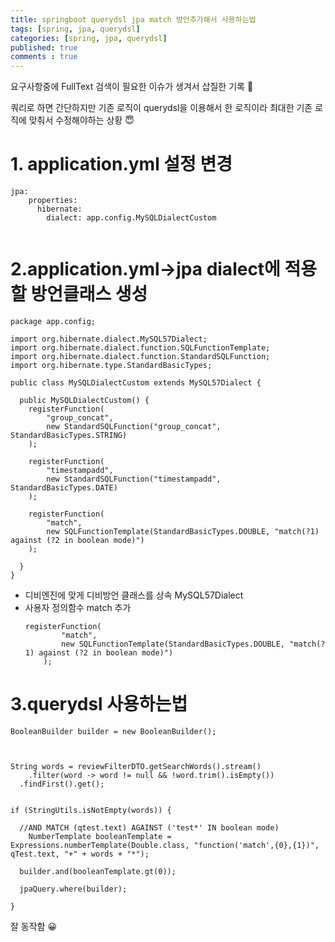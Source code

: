 ```yaml
---
title: springboot querydsl jpa match 방언추가해서 사용하는법
tags: [spring, jpa, querydsl]
categories: [spring, jpa, querydsl]
published: true
comments : true
---
```


요구사항중에 FullText 검색이 필요한 이슈가 생겨서 삽질한 기록 🤔

쿼리로 하면 간단하지만 기존 로직이 querydsl을 이용해서 한 로직이라 최대한 기존 로직에 맞춰서 수정해야하는 상황 😇

# 1. application.yml 설정 변경 
```
jpa:
    properties:
      hibernate:
        dialect: app.config.MySQLDialectCustom 
        
```


# 2.application.yml→jpa dialect에 적용할 방언클래스 생성

```
package app.config;

import org.hibernate.dialect.MySQL57Dialect;
import org.hibernate.dialect.function.SQLFunctionTemplate;
import org.hibernate.dialect.function.StandardSQLFunction;
import org.hibernate.type.StandardBasicTypes;

public class MySQLDialectCustom extends MySQL57Dialect {

  public MySQLDialectCustom() {
    registerFunction(
        "group_concat",
        new StandardSQLFunction("group_concat", StandardBasicTypes.STRING)
    );

    registerFunction(
        "timestampadd",
        new StandardSQLFunction("timestampadd", StandardBasicTypes.DATE)
    );

    registerFunction(
        "match",
        new SQLFunctionTemplate(StandardBasicTypes.DOUBLE, "match(?1) against (?2 in boolean mode)")
    );

  }
}
```
- 디비엔진에 맞게 디비방언 클래스를 상속 MySQL57Dialect
- 사용자 정의함수 match 추가
    ```
    registerFunction(
            "match",
            new SQLFunctionTemplate(StandardBasicTypes.DOUBLE, "match(?1) against (?2 in boolean mode)")
        );
    ```


# 3.querydsl 사용하는법

```
BooleanBuilder builder = new BooleanBuilder();

      

String words = reviewFilterDTO.getSearchWords().stream()
	.filter(word -> word != null && !word.trim().isEmpty())
  .findFirst().get();


if (StringUtils.isNotEmpty(words)) {

  //AND MATCH (qtest.text) AGAINST ('test*' IN boolean mode)
	NumberTemplate booleanTemplate = Expressions.numberTemplate(Double.class, "function('match',{0},{1})", qTest.text, "+" + words + "*");

  builder.and(booleanTemplate.gt(0));

  jpaQuery.where(builder);

}
```

잘 동작함 😀